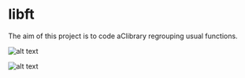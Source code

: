 # libft
The aim of this project is to code aClibrary regrouping usual functions.

![alt text](https://raw.githubusercontent.com/zjamali/libft-newcusus/master/libft-sigabort%20in%20part2/Intra%20Projects%20Libft.png)

![alt text](https://raw.githubusercontent.com/zjamali/libft-newcusus/master/libft/Intra%20Projects%20Libft(1).png)
